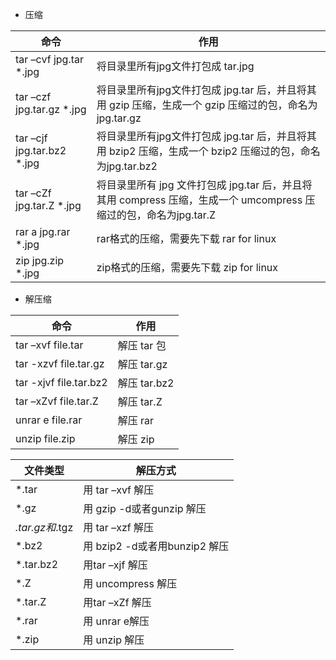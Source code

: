 - 压缩

命令|作用
---|---
tar –cvf jpg.tar *.jpg|     将目录里所有jpg文件打包成 tar.jpg 
tar –czf jpg.tar.gz *.jpg|     将目录里所有jpg文件打包成 jpg.tar 后，并且将其用 gzip 压缩，生成一个 gzip 压缩过的包，命名为 jpg.tar.gz 
tar –cjf jpg.tar.bz2 *.jpg|    将目录里所有jpg文件打包成 jpg.tar 后，并且将其用 bzip2 压缩，生成一个 bzip2 压缩过的包，命名为jpg.tar.bz2 
tar –cZf jpg.tar.Z *.jpg|      将目录里所有 jpg 文件打包成 jpg.tar 后，并且将其用 compress 压缩，生成一个 umcompress 压缩过的包，命名为jpg.tar.Z 
rar a jpg.rar *.jpg|           rar格式的压缩，需要先下载 rar for linux 
zip jpg.zip *.jpg|             zip格式的压缩，需要先下载 zip for linux

- 解压缩

命令|作用
---|---
tar –xvf file.tar         | 解压 tar 包 
tar -xzvf file.tar.gz     | 解压 tar.gz 
tar -xjvf file.tar.bz2    | 解压 tar.bz2 
tar –xZvf file.tar.Z      | 解压 tar.Z 
unrar e file.rar          | 解压 rar 
unzip file.zip            | 解压 zip 


文件类型|解压方式
---|---
*.tar| 用 tar –xvf 解压 
*.gz| 用 gzip -d或者gunzip 解压 
*.tar.gz和*.tgz| 用 tar –xzf 解压 
*.bz2| 用 bzip2 -d或者用bunzip2 解压 
*.tar.bz2| 用tar –xjf 解压 
*.Z| 用 uncompress 解压 
*.tar.Z| 用tar –xZf 解压 
*.rar| 用 unrar e解压 
*.zip| 用 unzip 解压